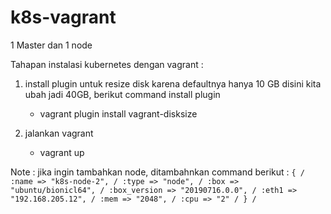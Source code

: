 # k8s-vagrant

1 Master dan 1 node




Tahapan instalasi kubernetes dengan vagrant :

1. install plugin untuk resize disk karena defaultnya hanya 10 GB disini kita ubah jadi 40GB, berikut command install plugin
   - vagrant plugin install vagrant-disksize
   
2. jalankan vagrant
   - vagrant up   



Note : jika ingin tambahkan node, ditambahnkan command berikut :
<code>{ /
        :name => "k8s-node-2", /
        :type => "node", /
        :box => "ubuntu/bionicl64", /
        :box_version => "20190716.0.0", /
        :eth1 => "192.168.205.12", /
        :mem => "2048", /
        :cpu => "2" /
       } /
</code>
